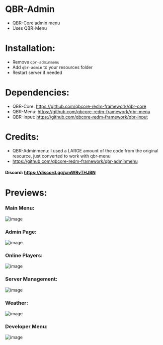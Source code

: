 # QBR-Admin
- QBR-Core admin menu
- Uses QBR-Menu

# Installation:
- Remove `qbr-adminmenu`
- Add `qbr-admin` to your resources folder
- Restart server if needed

# Dependencies:
- QBR-Core: https://github.com/qbcore-redm-framework/qbr-core
- QBR-Menu: https://github.com/qbcore-redm-framework/qbr-menu
- QBR-Input: https://github.com/qbcore-redm-framework/qbr-input

# Credits:
- QBR-Adminmenu: I used a LARGE amount of the code from the original resource, just converted to work with qbr-menu
- https://github.com/qbcore-redm-framework/qbr-adminmenu

#### Discord: https://discord.gg/cmWRvTHJBN

# Previews:
### **Main Menu:**
![image](https://user-images.githubusercontent.com/101474430/181871795-20f25d53-082f-4dda-8565-94d583eb5e06.png)
### **Admin Page:**
![image](https://user-images.githubusercontent.com/101474430/181871810-4214d404-dc73-46e2-aa01-1344bcd47de9.png)
### **Online Players:**
![image](https://user-images.githubusercontent.com/101474430/181871837-b724e767-e3c0-4234-aac7-a2a8087bede2.png)
### **Server Management:**
![image](https://user-images.githubusercontent.com/101474430/181871852-ac308284-071f-4d44-bcc4-04b04096cb23.png)
### **Weather:**
![image](https://user-images.githubusercontent.com/101474430/181871866-43fed472-cc1a-402d-a391-1a0e80804c5e.png)
### **Developer Menu:**
![image](https://user-images.githubusercontent.com/101474430/181871877-4cca8aa0-1df7-4117-81fa-2ac372e001a8.png)
